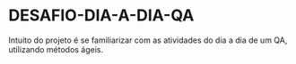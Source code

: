 # DESAFIO-DIA-A-DIA-QA
Intuito do projeto é se familiarizar com as atividades do dia a dia de um QA, utilizando métodos ágeis.
